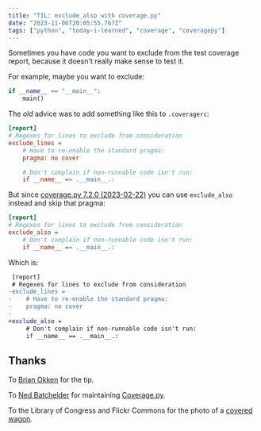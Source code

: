 ```yaml
---
title: "TIL: exclude_also with coverage.py"
date: "2023-11-06T20:05:55.767Z"
tags: ["python", "today-i-learned", "coverage", "coveragepy"]
---
```


Sometimes you have code you want to exclude from the test coverage report, because it
doesn't really make sense to test it.

For example, maybe you want to exclude:

```python
if __name__ == "__main__":
    main()
```

The _old_ advice was to add something like this to `.coveragerc`:

```ini
[report]
# Regexes for lines to exclude from consideration
exclude_lines =
    # Have to re-enable the standard pragma:
    pragma: no cover

    # Don't complain if non-runnable code isn't run:
    if __name__ == .__main__.:
```

But since
[coverage.py 7.2.0 (2023-02-22)](https://coverage.readthedocs.io/en/7.3.2/changes.html#version-7-2-0-2023-02-22)
you can use `exclude_also` instead and skip that pragma:

```ini
[report]
# Regexes for lines to exclude from consideration
exclude_also =
    # Don't complain if non-runnable code isn't run:
    if __name__ == .__main__.:
```

Which is:

```diff
 [report]
 # Regexes for lines to exclude from consideration
-exclude_lines =
-    # Have to re-enable the standard pragma:
-    pragma: no cover
-
+exclude_also =
     # Don't complain if non-runnable code isn't run:
     if __name__ == .__main__.:
```

## Thanks

To [Brian Okken](https://mastodon.social/@brianokken@fosstodon.org/111360201593749157)
for the tip.

To [Ned Batchelder](https://nedbatchelder.com/) for maintaining
[Coverage.py](https://coverage.readthedocs.io).

To the Library of Congress and Flickr Commons for the photo of a
[covered wagon](https://www.flickr.com/photos/library_of_congress/52303625278/).
